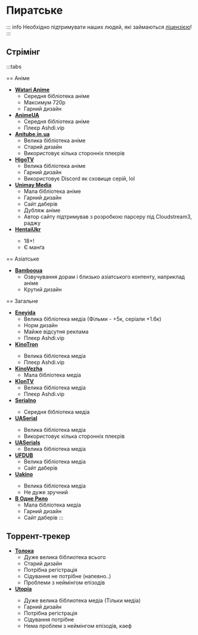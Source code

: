 <Banner
  text="Піратське"
  image="/pages/pirate.png"
  blur="5px"
/>

# Пиратське

::: info
Необхідно підтримувати наших людей, які займаються [ліцензією](license)!
:::

## Стрімінг

:::tabs

== Аніме

- [**Watari Anime**](https://watari-anime.com/)
  - Середня бібліотека аніме
  - Максимум 720p
  - Гарний дизайн
- [**AnimeUA**](https://animeua.club/)
  - Середня бібліотека аніме
  - Плеєр Ashdi.vip
- [**Anitube.in.ua**](https://anitube.in.ua/)
  - Велика бібліотека аніме
  - Старий дизайн
  - Використовує кілька сторонніх плеєрів
- [**HigoTV**](https://higotv.fun/)
  - Велика бібліотека аніме
  - Гарний дизайн
  - Використовує Discord як сховище серій, lol
- [**Unimay Media**](https://www.unimay.media/)
  - Мала бібліотека аніме
  - Гарний дизайн
  - Сайт даберів
  - Дубляж аніме
  - Автор сайту підтримував з розробкою парсеру під Cloudstream3, раджу
- [**HentaiUkr**](https://hentaiukr.com/) <Badge type="info" text="Open Source" />
  - 18+!
  - Є манґа

== Азіатське

- [**Bambooua**](https://bambooua.com)
  - Озвучування дорам і близько азіатського контенту, наприклад аніме
  - Крутий дизайн

== Загальне

- [**Eneyida**](https://eneyida.tv/)
  - Велика бібліотека медіа (Фільми - +5к, серіали +1.6к)
  - Норм дизайн
  - Майже відсутня реклама
  - Плеєр Ashdi.vip
- [**KinoTron**](https://kinotron.top) <Badge type="danger" text="Є реклама" />
  - Велика бібліотека медіа
  - Плеєр Ashdi.vip
- [**KinoVezha**](https://kinovezha.com/)
  - Мала бібліотека медіа
- [**KlonTV**](https://klon.tv/)
  - Велика бібліотека медіа
  - Плеєр Ashdi.vip
- [**Serialno**](https://serialno.tv/) <Badge type="danger" text="Є реклама" />
  - Середня бібліотека медіа
- [**UASerial**](https://uaserial.tv/) <Badge type="danger" text="Є реклама" />
  - Велика бібліотека медіа
  - Використовує кілька сторонніх плеєрів
- [**UASerials**](https://uaserials.pro/)
  - Велика бібліотека медіа
- [**UFDUB**](https://ufdub.com/)
  - Велика бібліотека медіа
  - Сайт даберів
- [**Uakino**](https://uakino.club/) <Badge type="danger" text="Є реклама" />
  - Велика бібліотека медіа
  - Не дуже зручний
- [**В Одне Рило**](https://vodnerilo.com/)
  - Мала бібліотека медіа
  - Гарний дизайн
  - Сайт даберів
:::

## Торрент-трекер

- [**Толока**](https://toloka.to/)
  - Дуже велика біблиотека всього
  - Старий дизайн
  - Потрібна регістрація
  - Сідування не потрібне (напевно..)
  - Проблеми з неймінгом епізодів
- [**Utopia**](https://utp.to/) <Badge type="info" text="Open Source" />
  - Дуже велика біблиотека медіа (Тільки медіа)
  - Гарний дизайн
  - Потрібна регістрація
  - Сідування потрібне
  - Нема проблем з неймінгом епізодів, каеф